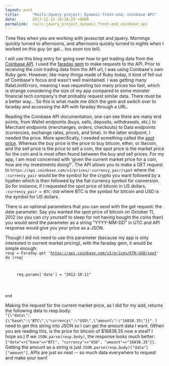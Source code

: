 ```yaml
---
layout: post
title:      "Rails-Jquery project: Dynamic front-end, coinbase API"
date:       2017-12-14 19:18:29 +0000
permalink:  rails-jquery_project_dynamic_front-end_coinbase_api
---
```


Time flies when you are working with javascript and jquery.  Mornings quickly turned to afternoons, and afternoons quickly turned to nights when I worked on this guy (or gal... too soon too tell).  

I will use this blog entry for going over how to get trading data from the [Coinbase API](https://developers.coinbase.com/api/v2?shell#introduction/).   I used the [faraday gem](https://github.com/lostisland/faraday) to make requests to the API.  Prior to receiving the coin trading data from the API url, I was using Coinbase's own Ruby gem.  However, like many things made of Ruby today, it kind of fell out of Coinbase's focus and wasn't well maintained.   I was getting many RateLimitErrors, meaning I was requesting too many prices too fast, which is strange considering the size of my app compared to some monster financial tech company's that probably request similar data.  There must be a better way...  So this is what made me ditch the gem and switch over to faraday and accessing the API with faraday through a URL.  

Reading the Coinbase API documentation, one can see there are many end points, from Wallet endpoints (buys, sells, deposits, withdrawals, etc.) to Merchant endpoints (merchanges, orders, checkouts) to Data endpoints (currencies, exchange rates, prices, and time).  In the latter endpoint, I needed the price.  More specifically, I needed something called the [spot price](https://en.wikipedia.org/wiki/Spot_contract#Spot_prices_and_future_price_expectations).  Whereas the buy price is the price to buy bitcoin, ether, or litecoin, and the sell price is the price to sell a coin, the spot price is the market price for the coin and is most often found between the buy and sell prices.  For my app, I am most concerned with 'given the current market price for a coin, how are my investments doing?'.  The API allows you to make a GET request to `https://api.coinbase.com/v2/prices/:currency_pair/spot` where the `:currency_pair` would be the symbol for the crypto you want followed by a hyphen which is then followed by the fiat currency symbol for conversion.  So for instance, if I requested the spot price of bitcoin in US dollars, `:currency_pair = BTC-USD` where BTC is the symbol for bitcoin and USD is the symbol for US dollars.

There is an optional parameters that you can send with the get request:  the date parameter.  Say you wanted the spot price of bitcoin on October 11, 2012 (so you can cry yourself to sleep for not having bought the coins then) you would send the parameter as a string "YYYY-MM-DD" in UTC and API response would give you your price as a JSON.

Though I did not need to use this parameter (because my app is only interested in current market pricing), with the faraday gem, it would be simple enough:<br>
<code>resp = Faraday.get 'https://api.coinbase.com/v2/prices/ETH-USD/spot'  do |req| 
<pre>     req.params['date'] = "2012-10-11"</pre>
end</code>

Making the request for the current market price, as I did for my add, returns the following data to resp.body:<br>
`"{\"data\":{\"base\":\"BTC\",\"currency\":\"USD\",\"amount\":\"16838.35\"}}".`
I need to get this string into JSON so I can get the amount data I want. (When you are reading this, is the price for bitcoin of $16838.35 now a steal?  I hope so.) If we
`JSON.parse(resp.body)`, the response looks much better:<br>
`{"data"=>{"base"=>"BTC", "currency"=>"USD", "amount"=>"16838.35"}}`.  Getting the amount as a string is just `JSON.parse(resp.body)["data"]["amount"]`.  APIs are just so neat -- so much data everywhere to request and make your own!






